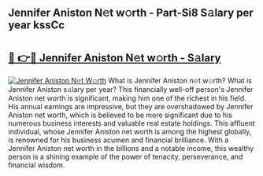 ## Jennifer Aniston N𝚎t w𝚘rth - Part-Si8 S𝚊lary per year kssCc

# <h2><a href="http://gc2foon.nevu.top/?p=Jennifer+Aniston">🔗 👉🔴 Jennifer Aniston N𝚎t w𝚘rth - S𝚊lary</a></h2>

[![Jennifer Aniston N𝚎t W𝚘rth](https://i.imgur.com/Oavwk0R.jpeg)](http://gc2foon.nevu.top/?p=Jennifer+Aniston)
What is Jennifer Aniston n𝚎t w𝚘rth? What is Jennifer Aniston s𝚊lary per year?
This financially well-off person's Jennifer Aniston net worth is significant, making him one of the richest in his field. His annual earnings are impressive, but they are overshadowed by Jennifer Aniston net worth, which is believed to be more significant due to his numerous business interests and valuable real estate holdings. This affluent individual, whose Jennifer Aniston net worth is among the highest globally, is renowned for his business acumen and financial brilliance. With a Jennifer Aniston net worth in the billions and a notable income, this wealthy person is a shining example of the power of tenacity, perseverance, and financial wisdom.
